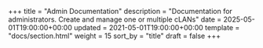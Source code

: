 +++
title = "Admin Documentation"
description = "Documentation for administrators. Create and manage one or multiple cLANs"
date = 2025-05-01T19:00:00+00:00
updated = 2021-05-01T19:00:00+00:00
template = "docs/section.html"
weight = 15
sort_by = "title"
draft = false
+++
